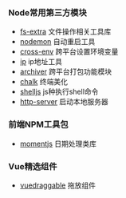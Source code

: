 ### Node常用第三方模块
- [fs-extra](https://github.com/jprichardson/node-fs-extra) 文件操作相关工具库
- [nodemon](https://github.com/remy/nodemon) 自动重启工具
- [cross-env](https://github.com/kentcdodds/cross-env) 跨平台设置环境变量
- [ip](https://github.com/indutny/node-ip) ip地址工具
- [archiver](https://github.com/archiverjs/node-archiver) 跨平台打包功能模块
- [chalk](https://github.com/chalk/chalk) 终端美化
- [shelljs](https://github.com/shelljs/shelljs) js种执行shell命令
- [http-server](https://github.com/http-party/http-server) 启动本地服务器

### 前端NPM工具包
- [momentjs](http://momentjs.cn) 日期处理类库

### Vue精选组件
- [vuedraggable](https://github.com/SortableJS/Vue.Draggable) 拖放组件
